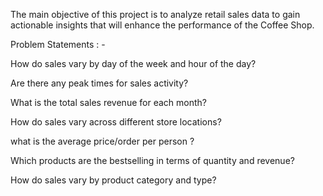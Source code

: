 
The main objective of this project is to analyze retail sales data to gain
actionable insights that will enhance the performance of the Coffee Shop.

Problem Statements : -

How do sales vary by day of the week and hour of the day?

Are there any peak times for sales activity?

What is the total sales revenue for each month?

How do sales vary across different store locations?

what is the average price/order per person ?

Which products are the bestselling in terms of quantity and revenue?

How do sales vary by product category and type?
